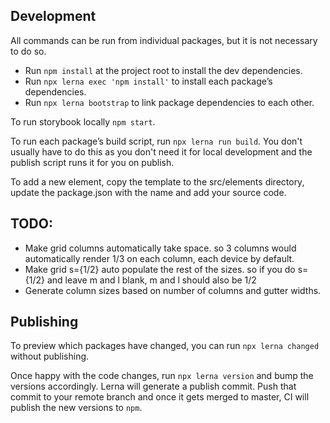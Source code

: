 ## Development
All commands can be run from individual packages, but it is not necessary to do so.

- Run `npm install` at the project root to install the dev dependencies.
- Run `npx lerna exec 'npm install'` to install each package’s dependencies.
- Run `npx lerna bootstrap` to link package dependencies to each other.

To run storybook locally `npm start`.

To run each package’s build script, run `npx lerna run build`. You don't usually have to do this as you don't need it for local development and the publish script runs it for you on publish.

To add a new element, copy the template to the src/elements directory, update the package.json with the name and add your source code.

## TODO:
- Make grid columns automatically take space. so 3 columns would automatically render 1/3 on each column, each device by default.
- Make grid s={1/2} auto populate the rest of the sizes. so if you do s={1/2} and leave m and l blank, m and l should also be 1/2
- Generate column sizes based on number of columns and gutter widths.

## Publishing
To preview which packages have changed, you can run `npx lerna changed` without publishing.

Once happy with the code changes, run `npx lerna version` and bump the versions accordingly.
Lerna will generate a publish commit. Push that commit to your remote branch and once it gets merged to master, CI will publish the new versions to `npm`.
